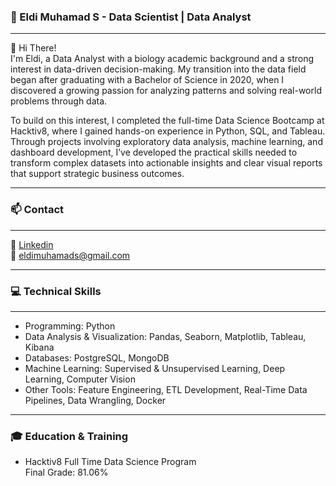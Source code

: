 ### :seedling: Eldi Muhamad S - Data Scientist | Data Analyst
---
👋 Hi There!  
I'm Eldi, a Data Analyst with a biology academic background and a strong interest in data-driven decision-making. My transition into the data field began after graduating with a Bachelor of Science in 2020, when I discovered a growing passion for analyzing patterns and solving real-world problems through data.

To build on this interest, I completed the full-time Data Science Bootcamp at Hacktiv8, where I gained hands-on experience in Python, SQL, and Tableau. Through projects involving exploratory data analysis, machine learning, and dashboard development, I’ve developed the practical skills needed to transform complex datasets into actionable insights and clear visual reports that support strategic business outcomes.

---
### 📫 Contact
---
🔗 [Linkedin](https://www.linkedin.com/in/eldi-muhamad-s-15a605213/)  
📧 eldimuhamads@gmail.com  

---

### :computer: Technical Skills
---
- Programming: Python
- Data Analysis & Visualization: Pandas, Seaborn, Matplotlib, Tableau, Kibana
- Databases: PostgreSQL, MongoDB
- Machine Learning: Supervised & Unsupervised Learning, Deep Learning, Computer Vision
- Other Tools: Feature Engineering, ETL Development, Real-Time Data Pipelines, Data Wrangling, Docker

---
### :mortar_board: Education & Training
- Hacktiv8 Full Time Data Science Program  
Final Grade: 81.06%

<!---
Itsukiyaki/Itsukiyaki is a ✨ special ✨ repository because its `README.md` (this file) appears on your GitHub profile.
You can click the Preview link to take a look at your changes.
--->
